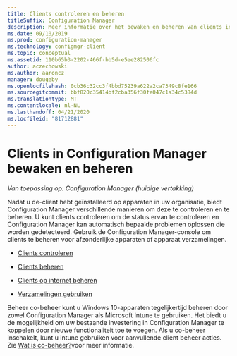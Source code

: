 ```yaml
---
title: Clients controleren en beheren
titleSuffix: Configuration Manager
description: Meer informatie over het bewaken en beheren van clients in Configuration Manager.
ms.date: 09/10/2019
ms.prod: configuration-manager
ms.technology: configmgr-client
ms.topic: conceptual
ms.assetid: 110b65b3-2202-466f-bb5d-e5ee282506fc
author: aczechowski
ms.author: aaroncz
manager: dougeby
ms.openlocfilehash: 0cb36c32cc3f4bbd75239a622a2ca7349c8fe166
ms.sourcegitcommit: bbf820c35414bf2cba356f30fe047c1a34c5384d
ms.translationtype: MT
ms.contentlocale: nl-NL
ms.lasthandoff: 04/21/2020
ms.locfileid: "81712881"
---
```

# <a name="monitor-and-manage-clients-in-configuration-manager"></a>Clients in Configuration Manager bewaken en beheren

*Van toepassing op: Configuration Manager (huidige vertakking)*

Nadat u de-client hebt geïnstalleerd op apparaten in uw organisatie, biedt Configuration Manager verschillende manieren om deze te controleren en te beheren. U kunt clients controleren om de status ervan te controleren en Configuration Manager kan automatisch bepaalde problemen oplossen die worden gedetecteerd. Gebruik de Configuration Manager-console om clients te beheren voor afzonderlijke apparaten of apparaat verzamelingen.  

- [Clients controleren](monitor-clients.md)  

- [Clients beheren](manage-clients.md)  

- [Clients op internet beheren](manage-clients-internet.md)

- [Verzamelingen gebruiken](collections/introduction-to-collections.md)

Beheer co-beheer kunt u Windows 10-apparaten tegelijkertijd beheren door zowel Configuration Manager als Microsoft Intune te gebruiken. Het biedt u de mogelijkheid om uw bestaande investering in Configuration Manager te koppelen door nieuwe functionaliteit toe te voegen. Als u co-beheer inschakelt, kunt u intune gebruiken voor aanvullende client beheer acties. Zie [Wat is co-beheer?](../../../comanage/overview.md)voor meer informatie.
